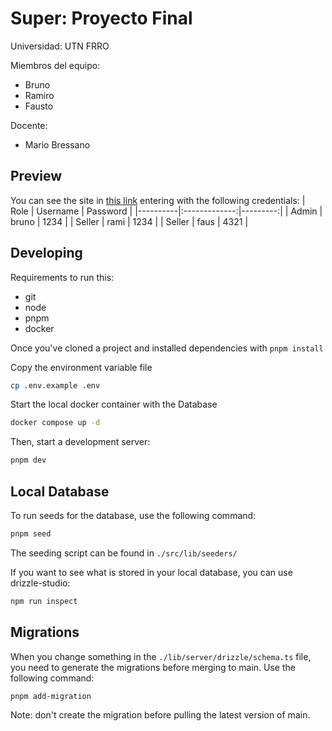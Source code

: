 # Super: Proyecto Final

Universidad: UTN FRRO

Miembros del equipo:

- Bruno
- Ramiro
- Fausto

Docente:

- Mario Bressano

## Preview

You can see the site in [this link](https://super-flame.vercel.app/admin/users) entering with the following credentials:
| Role | Username | Password |
|----------|:-------------:|---------:|
| Admin | bruno | 1234 |
| Seller | rami | 1234 |
| Seller | faus | 4321 |

## Developing

Requirements to run this:

- git
- node
- pnpm
- docker

Once you've cloned a project and installed dependencies with `pnpm install`

Copy the environment variable file

```bash
cp .env.example .env
```

Start the local docker container with the Database

```bash
docker compose up -d
```

Then, start a development server:

```bash
pnpm dev
```

## Local Database

To run seeds for the database, use the following command:

```bash
pnpm seed
```

The seeding script can be found in `./src/lib/seeders/`

If you want to see what is stored in your local database, you can use drizzle-studio:

```bash
npm run inspect
```

## Migrations

When you change something in the `./lib/server/drizzle/schema.ts` file, you need to generate the migrations before merging to main.
Use the following command:

```bash
pnpm add-migration
```

Note: don't create the migration before pulling the latest version of main.

